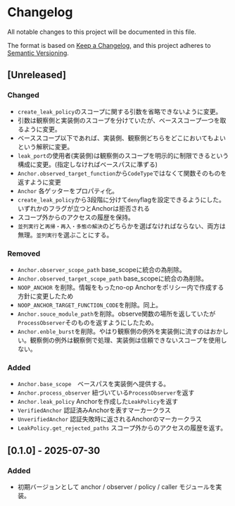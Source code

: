 
# Changelog

All notable changes to this project will be documented in this file.

The format is based on [Keep a Changelog](https://keepachangelog.com/en/1.0.0/),
and this project adheres to [Semantic Versioning](https://semver.org/spec/v2.0.0.html).

<!-- Template for reference -->
<!--
### Added
- 新機能や追加された API

### Changed
- 既存の動作・インターフェースの変更（非互換含む）

### Deprecated
- 廃止予定になった機能や API

### Removed
- 完全に削除された機能やコード

### Fixed
- バグ修正や明示的な不具合対応

### Security
- セキュリティ向上や脆弱性修正
-->

## [Unreleased]

### Changed
- `create_leak_policy`のスコープに関する引数を省略できないように変更。
- 引数は観察側と実装側のスコープを分けていたが、ベーススコープ一つを取るように変更。
- ベーススコープ以下であれば、実装側、観察側どちらをどこにおいてもよいという解釈に変更。
- `leak_port`の使用者(実装側)は観察側のスコープを明示的に制限できるという構成に変更。(指定しなければベースパスに準ずる)
- `Anchor.observed_target_function`から`CodeType`ではなくて関数そのものを返すように変更
- `Anchor` 各ゲッターをプロパティ化。
- `create_leak_policy`から3段階に分けて`deny`flagを設定できるようにした。いずれかのフラグが立つとAnchorは拒否される
- スコープ外からのアクセスの履歴を保持。
- `並列実行`と`再帰・再入・多態の解決`のどちらかを選ばなければならない、両方は無理。`並列実行`を選ぶことにする。

### Removed
- `Anchor.observer_scope_path` base_scopeに統合の為削除。
- `Anchor.observed_target_scope_path` base_scopeに統合の為削除。
- `NOOP_ANCHOR` を削除。情報をもったno-op Anchorをポリシー内で作成する方針に変更したため
- `NOOP_ANCHOR_TARGET_FUNCTION_CODE`を削除。同上。
- `Anchor.souce_module_path`を削除。observe関数の場所を返していたが`ProcessObserver`そのものを返すようにしたため。
- `Anchor.enble_burst`を削除。やはり観察側の例外を実装側に流すのはおかしい。観察側の例外は観察側で処理、実装側は信頼できないスコープを使用しない。

### Added
- `Anchor.base_scope`　ベースパスを実装側へ提供する。
- `Anchor.process_observer` 紐づいている`ProcessObserver`を返す
- `Anchor.leak_policy` Anchorを作成した`LeakPolicy`を返す
- `VerifiedAnchor` 認証済みAnchorを表すマーカークラス
- `UnverifiedAnchor` 認証失敗時に返されるAnchorのマーカークラス
- `LeakPolicy.get_rejected_paths` スコープ外からのアクセスの履歴を返す。

## [0.1.0] - 2025-07-30

### Added
- 初期バージョンとして anchor / observer / policy / caller モジュールを実装。
